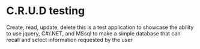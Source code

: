 # C.R.U.D testing
Create, read, update, delete
this is a test application to showcase the ability to use jquery, C#/.NET, and MSsql to make a simple database that can recall and select information requested by the user

